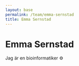 ```yaml
---
layout: base
permalink: /team/emma-sernstad
title: Emma Sernstad
---
```


# Emma Sernstad

Jag är en bioinformatiker ⚙


